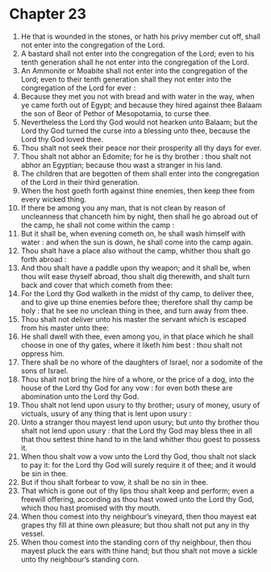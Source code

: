 # Chapter 23

1. He that is wounded in the stones, or hath his privy member cut off, shall not enter into the congregation of the Lord.
2. A bastard shall not enter into the congregation of the Lord; even to his tenth generation shall he not enter into the congregation of the Lord.
3. An Ammonite or Moabite shall not enter into the congregation of the Lord; even to their tenth generation shall they not enter into the congregation of the Lord for ever :
4. Because they met you not with bread and with water in the way, when ye came forth out of Egypt; and because they hired against thee Balaam the son of Beor of Pethor of Mesopotamia, to curse thee.
5. Nevertheless the Lord thy God would not hearken unto Balaam; but the Lord thy God turned the curse into a blessing unto thee, because the Lord thy God loved thee.
6. Thou shalt not seek their peace nor their prosperity all thy days for ever.
7. Thou shalt not abhor an Edomite; for he is thy brother : thou shalt not abhor an Egyptian; because thou wast a stranger in his land.
8. The children that are begotten of them shall enter into the congregation of the Lord in their third generation.
9. When the host goeth forth against thine enemies, then keep thee from every wicked thing.
10. If there be among you any man, that is not clean by reason of uncleanness that chanceth him by night, then shall he go abroad out of the camp, he shall not come within the camp :
11. But it shall be, when evening cometh on, he shall wash himself with water : and when the sun is down, he shall come into the camp again.
12. Thou shalt have a place also without the camp, whither thou shalt go forth abroad :
13. And thou shalt have a paddle upon thy weapon; and it shall be, when thou wilt ease thyself abroad, thou shalt dig therewith, and shalt turn back and cover that which cometh from thee:
14. For the Lord thy God walketh in the midst of thy camp, to deliver thee, and to give up thine enemies before thee; therefore shall thy camp be holy : that he see no unclean thing in thee, and turn away from thee.
15. Thou shalt not deliver unto his master the servant which is escaped from his master unto thee:
16. He shall dwell with thee, even among you, in that place which he shall choose in one of thy gates, where it liketh him best : thou shalt not oppress him.
17. There shall be no whore of the daughters of Israel, nor a sodomite of the sons of Israel.
18. Thou shalt not bring the hire of a whore, or the price of a dog, into the house of the Lord thy God for any vow : for even both these are abomination unto the Lord thy God.
19. Thou shalt not lend upon usury to thy brother; usury of money, usury of victuals, usury of any thing that is lent upon usury :
20. Unto a stranger thou mayest lend upon usury; but unto thy brother thou shalt not lend upon usury : that the Lord thy God may bless thee in all that thou settest thine hand to in the land whither thou goest to possess it.
21. When thou shalt vow a vow unto the Lord thy God, thou shalt not slack to pay it: for the Lord thy God will surely require it of thee; and it would be sin in thee.
22. But if thou shalt forbear to vow, it shall be no sin in thee.
23. That which is gone out of thy lips thou shalt keep and perform; even a freewill offering, according as thou hast vowed unto the Lord thy God, which thou hast promised with thy mouth.
24. When thou comest into thy neighbour’s vineyard, then thou mayest eat grapes thy fill at thine own pleasure; but thou shalt not put any in thy vessel.
25. When thou comest into the standing corn of thy neighbour, then thou mayest pluck the ears with thine hand; but thou shalt not move a sickle unto thy neighbour’s standing corn.

